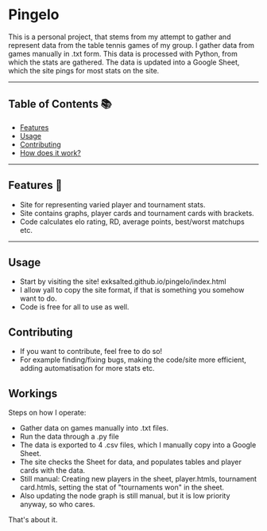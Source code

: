 # Pingelo

This is a personal project, that stems from my attempt to gather and represent data from the table tennis games of my group.
I gather data from games manually in .txt form. This data is processed with Python, from which the stats are gathered.
The data is updated into a Google Sheet, which the site pings for most stats on the site.

---

## Table of Contents 📚

- [Features](#features)
- [Usage](#usage)
- [Contributing](#contributing)
- [How does it work?](#workings)

---

## Features 🌟

- Site for representing varied player and tournament stats.
- Site contains graphs, player cards and tournament cards with brackets.
- Code calculates elo rating, RD, average points, best/worst matchups etc.
---

## Usage

- Start by visiting the site! exksalted.github.io/pingelo/index.html
- I allow yall to copy the site format, if that is something you somehow want to do.
- Code is free for all to use as well.

## Contributing

- If you want to contribute, feel free to do so!
- For example finding/fixing bugs, making the code/site more efficient, adding automatisation for more stats etc.

## Workings

Steps on how I operate:
- Gather data on games manually into .txt files.
- Run the data through a .py file
- The data is exported to 4 .csv files, which I manually copy into a Google Sheet.
- The site checks the Sheet for data, and populates tables and player cards with the data.
- Still manual: Creating new players in the sheet, player.htmls, tournament card.htmls, setting the stat of "tournaments won" in the sheet.
- Also updating the node graph is still manual, but it is low priority anyway, so who cares.


That's about it.
